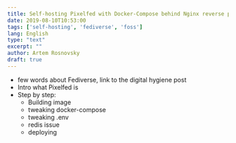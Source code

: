 ```yaml
---
title: Self-hosting Pixelfed with Docker-Compose behind Nginx reverse proxy
date: 2019-08-10T10:53:00
tags: ['self-hosting', 'fediverse', 'foss']
lang: English
type: "text"
excerpt: ""
author: Artem Rosnovsky
draft: true
---
```


- few words about Fediverse, link to the digital hygiene post
- Intro what Pixelfed is
- Step by step:
  - Building image
  - tweaking docker-compose
  - tweaking .env
  - redis issue
  - deploying
